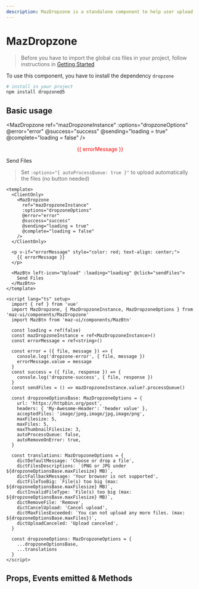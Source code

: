 ```yaml
---
description: MazDropzone is a standalone component to help user upload different type of files with a beautiful design system. It works with dropzone.js and is not SSR compatible with Nuxt.JS
---
```


# MazDropzone

> Before you have to import the global css files in your project, follow instructions in [Getting Started](./../guide/getting-started.md)

To use this component, you have to install the dependency `dropzone`

<NpmBadge package="dropzone" dist-tag="5" />

```bash
# install in your project
npm install dropzone@5
```

## Basic usage

<MazDropzone
  ref="mazDropzoneInstance"
  :options="dropzoneOptions"
  @error="error"
  @success="success"
  @sending="loading = true"
  @complete="loading = false"
/>

<p v-if="errorMessage" style="color: red; text-align: center;">
  {{ errorMessage }}
</p>

<div class="flex flex-center">
  <MazBtn left-icon="upload" :loading="loading" @click="sendFiles">
    Send Files
  </MazBtn>
</div>

> Set `:options="{ autoProcessQueue: true }"` to upload automatically the files (no button needed)

```vue
<template>
  <ClientOnly>
    <MazDropzone
      ref="mazDropzoneInstance"
      :options="dropzoneOptions"
      @error="error"
      @success="success"
      @sending="loading = true"
      @complete="loading = false"
    />
  </ClientOnly>

  <p v-if="errorMessage" style="color: red; text-align: center;">
    {{ errorMessage }}
  </p>

  <MazBtn left-icon="Upload" :loading="loading" @click="sendFiles">
    Send Files
  </MazBtn>
</template>

<script lang="ts" setup>
  import { ref } from 'vue'
  import MazDropzone, { MazDropzoneInstance, MazDropzoneOptions } from 'maz-ui/components/MazDropzone'
  import MazBtn from 'maz-ui/components/MazBtn'

  const loading = ref(false)
  const mazDropzoneInstance = ref<MazDropzoneInstance>()
  const errorMessage = ref<string>()

  const error = ({ file, message }) => {
    console.log('dropzone-error', { file, message })
    errorMessage.value = message
  }
  const success = ({ file, response }) => {
    console.log('dropzone-success', { file, response })
  }
  const sendFiles = () => mazDropzoneInstance.value?.processQueue()

  const dropzoneOptionsBase: MazDropzoneOptions = {
    url: 'https://httpbin.org/post',
    headers: { 'My-Awesome-Header': 'header value' },
    acceptedFiles: 'image/jpeg,image/jpg,image/png',
    maxFilesize: 5,
    maxFiles: 5,
    maxThumbnailFilesize: 3,
    autoProcessQueue: false,
    autoRemoveOnError: true,
  }

  const translations: MazDropzoneOptions = {
    dictDefaultMessage: 'Choose or drop a file',
    dictFilesDescriptions: `(PNG or JPG under ${dropzoneOptionsBase.maxFilesize} MB)`,
    dictFallbackMessage: 'Your browser is not supported',
    dictFileTooBig: `File(s) too big (max: ${dropzoneOptionsBase.maxFilesize} MB)`,
    dictInvalidFileType: `File(s) too big (max: ${dropzoneOptionsBase.maxFilesize} MB)`,
    dictRemoveFile: 'Remove',
    dictCancelUpload: 'Cancel upload',
    dictMaxFilesExceeded: `You can not upload any more files. (max: ${dropzoneOptionsBase.maxFiles})`,
    dictUploadCanceled: 'Upload canceled',
  }

  const dropzoneOptions: MazDropzoneOptions = {
    ...dropzoneOptionsBase,
    ...translations
  }
</script>
```

## Props, Events emitted & Methods

<ComponentPropDoc
  component="MazDropzone"
  :component-instance="mazDropzoneInstance"
  :methods="[
    { name: 'setOption' },
    { name: 'manuallyAddFile' },
    { name: 'removeAllFiles' },
    { name: 'processQueue' },
    { name: 'destroy' },
    { name: 'disable' },
    { name: 'enable' },
    { name: 'accept' },
    { name: 'addFile' },
    { name: 'resizeImage' },
    { name: 'cancelUpload' },
    { name: 'getAcceptedFiles' },
    { name: 'getRejectedFiles' },
    { name: 'getFilesWithStatus' },
    { name: 'getQueuedFiles' },
    { name: 'getUploadingFiles' },
    { name: 'getAddedFiles' },
    { name: 'getActiveFiles' },
  ]"
/>

<script lang="ts" setup>
  import { ref, onMounted } from 'vue'

  const loading = ref(false)
  const mazDropzoneInstance = ref<MazDropzoneInstance>()

  const errorMessage = ref<string>()

  const error = ({ file, message }) => {
    console.log('dropzone-error', { file, message })
    errorMessage.value = message
  }
  const success = ({ file, response }) => {
    console.log('dropzone-success', { file, response })
  }
  const sendFiles = () => mazDropzoneInstance.value?.processQueue()

  const dropzoneOptionsBase: MazDropzoneOptions = {
    url: 'https://httpbin.org/post',
    headers: { 'My-Awesome-Header': 'header value' },
    acceptedFiles: 'image/jpeg,image/jpg,image/png',
    maxFilesize: 5,
    maxFiles: 5,
    maxThumbnailFilesize: 3,
    autoProcessQueue: false,
    autoRemoveOnError: true,
  }

  const translations: MazDropzoneOptions = {
    dictDefaultMessage: 'Choose or drop a file',
    dictFilesDescriptions: `(PNG or JPG under ${dropzoneOptionsBase.maxFilesize} MB)`,
    dictFallbackMessage: 'Your browser is not supported',
    dictFileTooBig: `File(s) too big (max: ${dropzoneOptionsBase.maxFilesize} MB)`,
    dictInvalidFileType: `File(s) too big (max: ${dropzoneOptionsBase.maxFilesize} MB)`,
    dictRemoveFile: 'Remove',
    dictCancelUpload: 'Cancel upload',
    dictMaxFilesExceeded: `You can not upload any more files. (max: ${dropzoneOptionsBase.maxFiles})`,
    dictUploadCanceled: 'Upload canceled',
  }

  const dropzoneOptions: MazDropzoneOptions = {
    ...dropzoneOptionsBase,
    ...translations
  }
</script>
